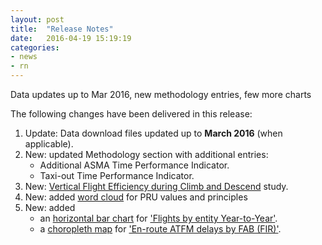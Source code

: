 ```yaml
---
layout: post
title:  "Release Notes"
date:   2016-04-19 15:19:19
categories:
- news
- rn
---
```


Data updates up to Mar 2016, new methodology entries, few more charts

The following changes have been delivered in this release:

1. Update: Data download files updated up to **March 2016** (when applicable).
1. New: updated Methodology section with additional entries:
   * Additional ASMA Time Performance Indicator.
   * Taxi-out Time Performance Indicator.
1. New: [Vertical Flight Efficiency during Climb and Descend](/studies/cco-cdo/) study. 
1. New: added [word cloud](/) for PRU values and principles
1. New: added
   * an [horizontal bar chart](https://en.wikipedia.org/wiki/Bar_chart) for ['Flights by entity Year-to-Year'](/graphs/traffic/).
   * a [choropleth map](https://en.wikipedia.org/wiki/Choropleth_map) for ['En-route ATFM delays by FAB (FIR)'](/graphs/capacity/). 

